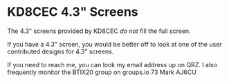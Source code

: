 # KD8CEC 4.3" Screens

The 4.3" screens provided by KD8CEC *do not* fill the full screen.

If you have a 4.3" screen, you would be better off to look at one of the user contributed designs for 4.3" screens.

If you need to reach me, you can look my email address up on QRZ. I also frequently monitor the BTIX20 group on groups.io
73
Mark
AJ6CU
